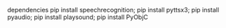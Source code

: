 dependencies
pip install speechrecognition;
pip install pyttsx3;
pip install pyaudio;
pip install playsound;
pip install PyObjC
